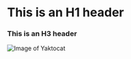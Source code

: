 # This is an H1 header
### This is an H3 header
![Image of Yaktocat](https://octodex.github.com/images/yaktocat.png)
